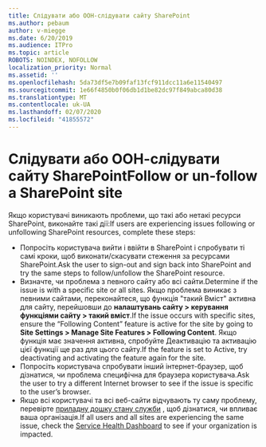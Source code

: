 ```yaml
---
title: Слідувати або ООН-слідувати сайту SharePoint
ms.author: pebaum
author: v-miegge
ms.date: 6/20/2019
ms.audience: ITPro
ms.topic: article
ROBOTS: NOINDEX, NOFOLLOW
localization_priority: Normal
ms.assetid: ''
ms.openlocfilehash: 5da73df5e7b09faf13fcf911dcc11a6e11540497
ms.sourcegitcommit: 1e66f4850b0f06db1d1be82dc97f849abca80d38
ms.translationtype: MT
ms.contentlocale: uk-UA
ms.lasthandoff: 02/07/2020
ms.locfileid: "41855572"
---
```

# <a name="follow-or-un-follow-a-sharepoint-site"></a><span data-ttu-id="21a6d-102">Слідувати або ООН-слідувати сайту SharePoint</span><span class="sxs-lookup"><span data-stu-id="21a6d-102">Follow or un-follow a SharePoint site</span></span>

<span data-ttu-id="21a6d-103">Якщо користувачі виникають проблеми, що такі або нетакі ресурси SharePoint, виконайте такі дії:</span><span class="sxs-lookup"><span data-stu-id="21a6d-103">If users are experiencing issues following or unfollowing SharePoint resources, complete these steps:</span></span>

* <span data-ttu-id="21a6d-104">Попросіть користувача вийти і ввійти в SharePoint і спробувати ті самі кроки, щоб виконати/скасувати стеження за ресурсами SharePoint.</span><span class="sxs-lookup"><span data-stu-id="21a6d-104">Ask the user to sign-out and sign back into SharePoint and try the same steps to follow/unfollow the SharePoint resource.</span></span>
* <span data-ttu-id="21a6d-105">Визначте, чи проблема з певного сайту або всі сайти.</span><span class="sxs-lookup"><span data-stu-id="21a6d-105">Determine if the issue is with a specific site or all sites.</span></span> <span data-ttu-id="21a6d-106">Якщо проблема виникає з певними сайтами, переконайтеся, що функція "такий Вміст" активна для сайту, перейшовши до **налаштувань сайту > керування функціями сайту > такий вміст**.</span><span class="sxs-lookup"><span data-stu-id="21a6d-106">If the issue occurs with specific sites, ensure the “Following Content” feature is active for the site by going to **Site Settings > Manage Site Features > Following Content**.</span></span> <span data-ttu-id="21a6d-107">Якщо функція має значення активна, спробуйте Деактивацію та активацію цієї функції ще раз для цього сайту.</span><span class="sxs-lookup"><span data-stu-id="21a6d-107">If the feature is set to Active, try deactivating and activating the feature again for the site.</span></span>
* <span data-ttu-id="21a6d-108">Попросіть користувача спробувати інший інтернет-браузер, щоб дізнатися, чи проблема специфічна для браузера користувача.</span><span class="sxs-lookup"><span data-stu-id="21a6d-108">Ask the user to try a different Internet browser to see if the issue is specific to the user’s browser.</span></span>
* <span data-ttu-id="21a6d-109">Якщо всі користувачі та всі веб-сайти відчувають ту саму проблему, перевірте [приладну дошку стану служби](https://admin.microsoft.com/AdminPortal/Home#/servicehealth) , щоб дізнатися, чи впливає ваша організація.</span><span class="sxs-lookup"><span data-stu-id="21a6d-109">If all users and all sites are experiencing the same issue, check the [Service Health Dashboard](https://admin.microsoft.com/AdminPortal/Home#/servicehealth) to see if your organization is impacted.</span></span>
